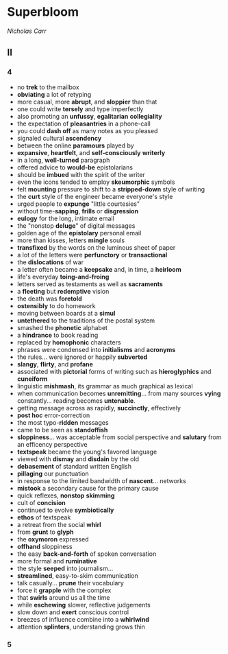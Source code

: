 # Superbloom
_Nicholas Carr_

## II

### 4

* no **trek** to the mailbox
* **obviating** a lot of retyping
* more casual, more **abrupt**, and **sloppier** than that
* one could write **tersely** and type imperfectly
* also promoting an **unfussy**, **egalitarian** **collegiality**
* the expectation of **pleasantries** in a phone-call
* you could **dash off** as many notes as you pleased
* signaled cultural **ascendency**
* between the online **paramours** played by
* **expansive**, **heartfelt**, and **self-consciously** **writerly**
* in a long, **well-turned** paragraph
* offered advice to **would-be** epistolarians
* should be **imbued** with the spirit of the writer
* even the icons tended to employ **skeumorphic** symbols
* felt **mounting** pressure to shift to a **stripped-down** style of writing
* the **curt** style of the engineer became everyone's style
* urged people to **expunge** "little courtesies" 
* without time-**sapping**, **frills** or **disgression**
* **eulogy** for the long, intimate email
* the "nonstop **deluge**" of digital messages
* golden age of the **epistolary** personal email
* more than kisses, letters **mingle** souls
* **transfixed** by the words on the luminous sheet of paper
* a lot of the letters were **perfunctory** or **transactional**
* the **dislocations** of war
* a letter often became a **keepsake** and, in time, a **heirloom**
* life's everyday **toing-and-froing**
* letters served as testaments as well as **sacraments**
* a **fleeting** but **redemptive** vision
* the death was **foretold**
* **ostensibly** to do homework
* moving between boards at a **simul**
* **untethered** to the traditions of the postal system
* smashed the **phonetic** alphabet
* a **hindrance** to book reading
* replaced by **homophonic** characters
* phrases were condensed into **initialisms** and **acronyms**
* the rules... were ignored or happily **subverted**
* **slangy**, **flirty**, and **profane**
* associated with **pictorial** forms of writing such as **hieroglyphics** and **cuneiform**
* linguistic **mishmash**, its grammar as much graphical as lexical
* when communication becomes **unremitting**... from many sources **vying** constantly... reading becomes **untenable**.
* getting message across as rapidly, **succinctly**, effectively
* **post hoc** error-correction
* the most typo-**ridden** messages
* came to be seen as **standoffish**
* **sloppiness**... was acceptable from social perspective and **salutary** from an efficency perspective
* **textspeak** became the young's favored language
* viewed with **dismay** and **disdain** by the old
* **debasement** of standard written English
* **pillaging** our punctuation
* in response to the limited bandwidth of **nascent**... networks
* **mistook** a secondary cause for the primary cause
* quick reflexes, **nonstop** **skimming**
* cult of **concision**
* continued to evolve **symbiotically**
* **ethos** of textspeak
* a retreat from the social **whirl**
* from **grunt** to **glyph**
* the **oxymoron** expressed
* **offhand** sloppiness
* the easy **back-and-forth** of spoken conversation
* more formal and **ruminative**
* the style **seeped** into journalism...
* **streamlined**, easy-to-skim communication
* talk casually... **prune** their vocabulary
* force it **grapple** with the complex
* that **swirls** around us all the time
* while **eschewing** slower, reflective judgements
* slow down and **exert** conscious control
* breezes of influence combine into a **whirlwind**
* attention **splinters**, understanding grows thin

### 5


